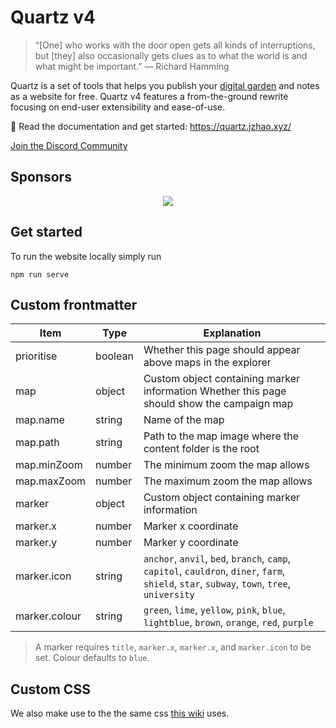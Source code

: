 # Quartz v4

> “[One] who works with the door open gets all kinds of interruptions, but [they] also occasionally gets clues as to what the world is and what might be important.” — Richard Hamming

Quartz is a set of tools that helps you publish your [digital garden](https://jzhao.xyz/posts/networked-thought) and notes as a website for free.
Quartz v4 features a from-the-ground rewrite focusing on end-user extensibility and ease-of-use.

🔗 Read the documentation and get started: https://quartz.jzhao.xyz/

[Join the Discord Community](https://discord.gg/cRFFHYye7t)

## Sponsors

<p align="center">
  <a href="https://github.com/sponsors/jackyzha0">
    <img src="https://cdn.jsdelivr.net/gh/jackyzha0/jackyzha0/sponsorkit/sponsors.svg" />
  </a>
</p>

## Get started

To run the website locally simply run

```
npm run serve
```

## Custom frontmatter

| Item          | Type    | Explanation                                                                                                                                  |
| ------------- | ------- | -------------------------------------------------------------------------------------------------------------------------------------------- |
| prioritise    | boolean | Whether this page should appear above maps in the explorer                                                                                   |
| map           | object  | Custom object containing marker information Whether this page should show the campaign map                                                   |
| map.name      | string  | Name of the map                                                                                                                              |
| map.path      | string  | Path to the map image where the content folder is the root                                                                                   |
| map.minZoom   | number  | The minimum zoom the map allows                                                                                                              |
| map.maxZoom   | number  | The maximum zoom the map allows                                                                                                              |
| marker        | object  | Custom object containing marker information                                                                                                  |
| marker.x      | number  | Marker x coordinate                                                                                                                          |
| marker.y      | number  | Marker y coordinate                                                                                                                          |
| marker.icon   | string  | `anchor`, `anvil`, `bed`, `branch`, `camp`, `capitol`, `cauldron`, `diner`, `farm`, `shield`, `star`, `subway`, `town`, `tree`, `university` |
| marker.colour | string  | `green`, `lime`, `yellow`, `pink`, `blue`, `lightblue`, `brown`, `orange`, `red`, `purple`                                                   |

> A marker requires `title`, `marker.x`, `marker.x`, and `marker.icon` to be set. Colour defaults to `blue`.

## Custom CSS

We also make use to the the same css [this wiki](https://morrowind-modding.github.io/contributing/custom-formatting-features) uses.

